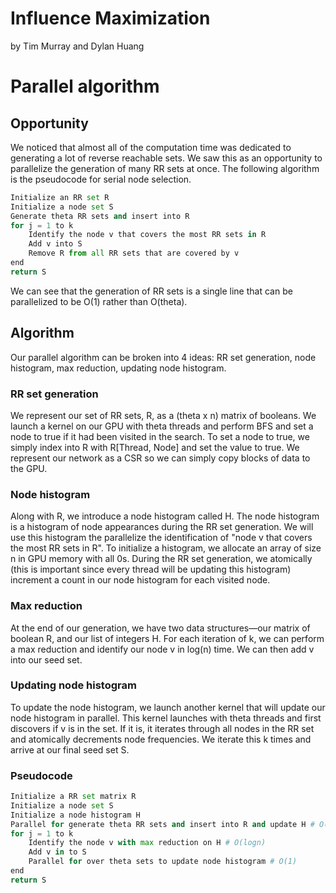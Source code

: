 # Influence Maximization
by Tim Murray and Dylan Huang

# Parallel algorithm
## Opportunity
We noticed that almost all of the computation time was dedicated to generating
a lot of reverse reachable sets. We saw this as an opportunity to parallelize
the generation of many RR sets at once. The following algorithm is the
pseudocode for serial node selection. 

```python
Initialize an RR set R
Initialize a node set S
Generate theta RR sets and insert into R
for j = 1 to k
    Identify the node v that covers the most RR sets in R
    Add v into S
    Remove R from all RR sets that are covered by v
end
return S
```

We can see that the generation of RR sets is a single line that can be
parallelized to be O(1) rather than O(theta).

## Algorithm
Our parallel algorithm can be broken into 4 ideas: RR set generation,
node histogram, max reduction, updating node histogram.

### RR set generation
We represent our set of RR sets, R, as a (theta x n) matrix of booleans. We
launch a kernel on our GPU with theta threads and perform BFS and set a node to
true if it had been visited in the search. To set a node to true, we simply
index into R with R[Thread, Node] and set the value to true. We represent our
network as a CSR so we can simply copy blocks of data to the GPU.

### Node histogram
Along with R, we introduce a node histogram called H. The node histogram is a
histogram of node appearances during the RR set generation. We will use this
histogram the parallelize the identification of "node v that covers the most RR
sets in R". To initialize a histogram, we allocate an array of size n in GPU
memory with all 0s. During the RR set generation, we atomically (this is
important since every thread will be updating this histogram) increment a count
in our node histogram for each visited node.

### Max reduction
At the end of our generation, we have two data
structures—our matrix of boolean R, and our list of integers H. For each
iteration of k, we can perform a max reduction and identify our node v in log(n)
time. We can then add v into our seed set.

### Updating node histogram
To update the node histogram, we launch another kernel that will update our node
histogram in parallel. This kernel launches with theta threads and first
discovers if v is in the set.  If it is, it iterates through all nodes in the RR
set and atomically decrements node frequencies. We iterate this k times and
arrive at our final seed set S.

### Pseudocode
```python
Initialize a RR set matrix R
Initialize a node set S
Initialize a node histogram H
Parallel for generate theta RR sets and insert into R and update H # O(1)
for j = 1 to k
    Identify the node v with max reduction on H # O(logn)
    Add v in to S
    Parallel for over theta sets to update node histogram # O(1)
end
return S
```
